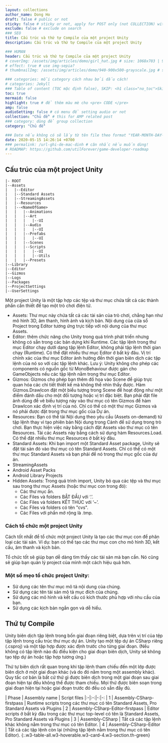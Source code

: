 ```yaml
---
layout: collections
author_name: Dong Ho
draft: false # public or not
sticky: false # sticky or not, apply for POST only (not COLLECTION) with including thumbnailImg
exclude: false # exclude on search
### SEO
title: Cấu trúc và thứ tự Compile của một project Unity
description: Cấu trúc và thứ tự Compile của một project Unity

### HUMAN
header: Cấu trúc và thứ tự Compile của một project Unity
# coverImg: /assets/img/articles/demo/girl_hat.jpg # size: 1068x703 | 900x500 | 600x400
# effect: true # use img-sepia?
# thumbnailImg: /assets/img/articles/demo/940-900x500-grayscale.jpg # size: 900x500 | 600x400

### categories: mỗi category cách nhau bởi dấu cách!
# categories: Jekyll
### Table of content (TOC mặc định false), SKIP: <h1 class="no_toc">Skip toc</h1> hoặc <div class="no_toc_section">
toc: true
mermaid: false
highlight: true # để thêm màu mè cho <pre> CODE </pre>
amp: false
audioSetting: false # có menu để setting audio or not
collection: "Chủ đề" # this for AMP related post
### category: dùng để group collection
category: "Chủ đề"

### Date nếu không có sẽ lấy từ tên file theo format "YEAR-MONTH-DAY-title.md"
date: 2020-05-15 14:26:14 +0700
### permalink: /url-ghi-de-mac-dinh # cân nhắc nếu muốn dùng!
# ROADMAP: https://github.com/utilForever/game-developer-roadmap
---
```


## Cấu trúc của một project Unity

```
|- ROOT
|--Assets
|	|--Editor
|	|--Standard Assets
|	|--StreamingAssets
|	|--Resources
|	|--<NameOfGame>
|	|	|--Animations
|	|	|--Art
|	|	|	|--UI
|	|	|--Audio
|	|	|	|--UI
|	|	|--Prefabs
|	|	|	|--UI
|	|	|--Scenes
|	|	|--Scripts
|	|	|	|--UI
|	|	|	|--Utils
|	|	|--Presets
|--Library
|--Editor
|--Gizmos
|--Logs
|--Packages
|--ProjectSettings
|--UserSettings
```

Một project Unity là một tập hợp các tệp và thư mục chứa tất cả các thành phần cần thiết để tạo một trò chơi điện tử.
- Assets: Thư mục này chứa tất cả các tài sản của trò chơi, chẳng hạn như mô hình 3D, âm thanh, hình ảnh và kịch bản. Nội dung của cửa sổ Project trong Editor tương ứng trực tiếp với nội dung của thư mục Assets.
- Editor: thêm chức năng cho Unity trong quá trình phát triển nhưng không có sẵn trong các bản dựng khi Runtime. Các tập lệnh trong thư mục Editor chạy dưới dạng tập lệnh Editor, không phải tập lệnh thời gian chạy (Runtime). Có thể đặt nhiều thư mục Editor ở bất kỳ đâu. Vị trí chính xác của thư mục Editor ảnh hưởng đến thời gian biên dịch các tập lệnh của nó so với các tập lệnh khác. Lưu ý: Unity không cho phép các components có nguồn gốc từ MonoBehaviour được gán cho GameObjects nếu các tập lệnh nằm trong thư mục Editor.
- Gizmos: Gizmos cho phép bạn thêm đồ họa vào Scene để giúp trực quan hóa các chi tiết thiết kế mà không thể nhìn thấy được. Hàm Gizmos.DrawIcon đặt một biểu tượng trong Scene để hoạt động như một điểm đánh dấu cho một đối tượng hoặc vị trí đặc biệt. Bạn phải đặt file ảnh dùng để vẽ biểu tượng này vào thư mục có tên Gizmos để hàm DrawIcon xác định vị trí của nó. Chỉ có thể có một thư mục Gizmos và nó phải được đặt trong thư mục gốc của Dự án.
- Resources: Bạn có thể tải Nội dung theo yêu cầu (Assets on-demand) từ tập lệnh thay vì tạo phiên bản Nội dung trong Cảnh để sử dụng trong trò chơi. Bạn thực hiện việc này bằng cách đặt Assets vào thư mục có tên Resources. Tải các Assets này bằng cách sử dụng hàm Resources.Load. Có thể đặt nhiều thư mục Resources ở bất kỳ đâu.
- Standard Assets: Khi bạn import một Standard Asset package, Unity sẽ đặt tài sản đó vào thư mục có tên Standard Assets. Chỉ có thể có một thư mục Standard Assets và bạn phải để nó trong thư mục gốc của dự án.
- StreamingAssets
- Android Asset Packs
- Android Library Projects
- Hidden Assets: Trong quá trình import, Unity bỏ qua các tệp và thư mục sau trong thư mục Assets (hoặc thư mục con trong đó):
	+ Các thư mục ẩn.
	+ Các Files và folders BẮT ĐẦU với ‘.’.
	+ Các Files và folders KẾT THÚC với ‘~’.
	+ Các Files và folders có tên "cvs".
	+ Các Files với phần mở rộng là .tmp.

### Cách tổ chức một project Unity

Cách tốt nhất để tổ chức một project Unity là tạo các thư mục con để phân loại các tài sản. Ví dụ: bạn có thể tạo các thư mục con cho mô hình 3D, kết cấu, âm thanh và kịch bản.

Tổ chức tốt sẽ giúp bạn dễ dàng tìm thấy các tài sản mà bạn cần. Nó cũng sẽ giúp bạn quản lý project của mình một cách hiệu quả hơn.

### Một số mẹo tổ chức project Unity:

- Sử dụng các tên thư mục mô tả nội dung của chúng.
- Sử dụng các tên tài sản mô tả mục đích của chúng.
- Sử dụng các mô hình và kết cấu có kích thước phù hợp với nhu cầu của bạn.
- Sử dụng các kịch bản ngắn gọn và dễ hiểu.

## Thứ tự Compile

Unity biên dịch tập lệnh trong bốn giai đoạn riêng biệt, dựa trên vị trí của tệp tập lệnh trong cấu trúc thư mục dự án. Unity tạo một tệp dự án CSharp riêng (.csproj) và một tập hợp được xác định trước cho từng giai đoạn. (Nếu không có tập lệnh nào đủ điều kiện cho giai đoạn biên dịch, Unity sẽ không tạo tệp dự án hoặc tập hợp tương ứng.)

Thứ tự biên dịch rất quan trọng khi tập lệnh tham chiếu đến một lớp được biên dịch ở một giai đoạn khác (và do đó nằm trong một assembly khác). Quy tắc cơ bản là bất cứ thứ gì được biên dịch trong một giai đoạn sau giai đoạn hiện tại đều không thể được tham chiếu. Mọi thứ được biên soạn trong giai đoạn hiện tại hoặc giai đoạn trước đó đều có sẵn đầy đủ.

| Phase | Assembly name | Script files
|:-|:-:|-:|-:
| 1 | Assembly-CSharp-firstpass | Runtime scripts trong các thư mục có tên Standard Assets, Pro Standard Assets và Plugins
| 2  | Assembly-CSharp-Editor-firstpass | Editor scripts ở bất kỳ đâu trong các thư mục top-level có tên là Standard Assets, Pro Standard Assets và Plugins
| 3  | Assembly-CSharp | Tất cả các tập lệnh khác không nằm trong thư mục có tên Editor.
| 4  | Assembly-CSharp-Editor | Tất cả các tập lệnh còn lại (những tập lệnh nằm trong thư mục có tên Editor).
{:.w3-table-all.w3-hoverable.w3-card-4.w3-section.th-green}